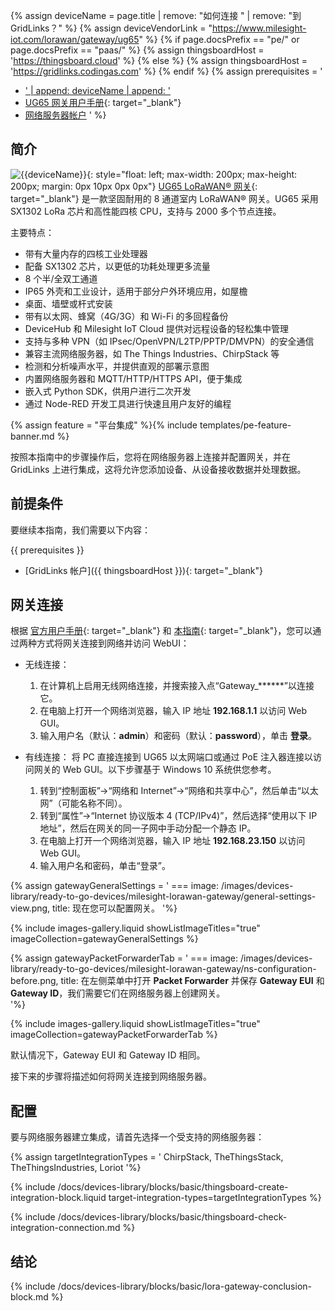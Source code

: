 {% assign deviceName = page.title | remove: "如何连接 " | remove: "到 GridLinks？" %}
{% assign deviceVendorLink = "https://www.milesight-iot.com/lorawan/gateway/ug65" %}
{% if page.docsPrefix == "pe/" or page.docsPrefix == "paas/" %}
{% assign thingsboardHost = 'https://thingsboard.cloud' %}
{% else %}
{% assign thingsboardHost = 'https://gridlinks.codingas.com' %}
{% endif %}
{% assign prerequisites = '
- <a href="' | append: deviceVendorLink | append: '" target="_blank">' | append: deviceName | append: '</a>
- [UG65 网关用户手册](https://resource.milesight-iot.com/milesight/document/ug65-user-guide-en.pdf){: target="_blank"}
- [网络服务器帐户](#configuration)
'
 %}

## 简介

![{{deviceName}}](/images/devices-library/{{page.deviceImageFileName}}){: style="float: left; max-width: 200px; max-height: 200px; margin: 0px 10px 0px 0px"}
[UG65 LoRaWAN® 网关]({{deviceVendorLink}}){: target="_blank"} 是一款坚固耐用的 8 通道室内 LoRaWAN® 网关。UG65 采用 SX1302 LoRa 芯片和高性能四核 CPU，支持与 2000 多个节点连接。

主要特点：

- 带有大量内存的四核工业处理器
- 配备 SX1302 芯片，以更低的功耗处理更多流量
- 8 个半/全双工通道
- IP65 外壳和工业设计，适用于部分户外环境应用，如屋檐
- 桌面、墙壁或杆式安装
- 带有以太网、蜂窝（4G/3G）和 Wi-Fi 的多回程备份
- DeviceHub 和 Milesight IoT Cloud 提供对远程设备的轻松集中管理
- 支持与多种 VPN（如 IPsec/OpenVPN/L2TP/PPTP/DMVPN）的安全通信
- 兼容主流网络服务器，如 The Things Industries、ChirpStack 等
- 检测和分析噪声水平，并提供直观的部署示意图
- 内置网络服务器和 MQTT/HTTP/HTTPS API，便于集成
- 嵌入式 Python SDK，供用户进行二次开发
- 通过 Node-RED 开发工具进行快速且用户友好的编程

{% assign feature = "平台集成" %}{% include templates/pe-feature-banner.md %}

按照本指南中的步骤操作后，您将在网络服务器上连接并配置网关，并在 GridLinks 上进行集成，这将允许您添加设备、从设备接收数据并处理数据。

## 前提条件

要继续本指南，我们需要以下内容：

{{ prerequisites }}
- [GridLinks 帐户]({{ thingsboardHost }}){: target="_blank"}

## 网关连接

根据 [官方用户手册](https://resource.milesight-iot.com/milesight/document/ug65-user-guide-en.pdf){: target="_blank"} 和 [本指南](https://support.milesight-iot.com/support/solutions/articles/73000514278-how-to-connect-milesight-gateway-to-the-internet){: target="_blank"}，您可以通过两种方式将网关连接到网络并访问 WebUI：

- 无线连接：
  1. 在计算机上启用无线网络连接，并搜索接入点“Gateway_******”以连接它。
  2. 在电脑上打开一个网络浏览器，输入 IP 地址 **192.168.1.1** 以访问 Web GUI。
  3. 输入用户名（默认：**admin**）和密码（默认：**password**），单击 **登录**。

- 有线连接：
  将 PC 直接连接到 UG65 以太网端口或通过 PoE 注入器连接以访问网关的 Web GUI。以下步骤基于 Windows 10 系统供您参考。

  1. 转到“控制面板”→“网络和 Internet”→“网络和共享中心”，然后单击“以太网”（可能名称不同）。
  2. 转到“属性”→“Internet 协议版本 4 (TCP/IPv4)”，然后选择“使用以下 IP 地址”，然后在网关的同一子网中手动分配一个静态 IP。
  3. 在电脑上打开一个网络浏览器，输入 IP 地址 **192.168.23.150** 以访问 Web GUI。
  4. 输入用户名和密码，单击“登录”。

{% assign gatewayGeneralSettings = '
    ===
        image: /images/devices-library/ready-to-go-devices/milesight-lorawan-gateway/general-settings-view.png,
        title: 现在您可以配置网关。
'%}

{% include images-gallery.liquid showListImageTitles="true" imageCollection=gatewayGeneralSettings %}

{% assign gatewayPacketForwarderTab = '
    ===
        image: /images/devices-library/ready-to-go-devices/milesight-lorawan-gateway/ns-configuration-before.png,
        title: 在左侧菜单中打开 **Packet Forwarder** 并保存 **Gateway EUI** 和 **Gateway ID**，我们需要它们在网络服务器上创建网关。  
'%}

{% include images-gallery.liquid showListImageTitles="true" imageCollection=gatewayPacketForwarderTab %}

默认情况下，Gateway EUI 和 Gateway ID 相同。

接下来的步骤将描述如何将网关连接到网络服务器。

## 配置

要与网络服务器建立集成，请首先选择一个受支持的网络服务器：

{% assign targetIntegrationTypes = '
ChirpStack,
TheThingsStack,
TheThingsIndustries,
Loriot
'%}

{% include /docs/devices-library/blocks/basic/thingsboard-create-integration-block.liquid target-integration-types=targetIntegrationTypes %}

{% include /docs/devices-library/blocks/basic/thingsboard-check-integration-connection.md %}


## 结论

{% include /docs/devices-library/blocks/basic/lora-gateway-conclusion-block.md %}